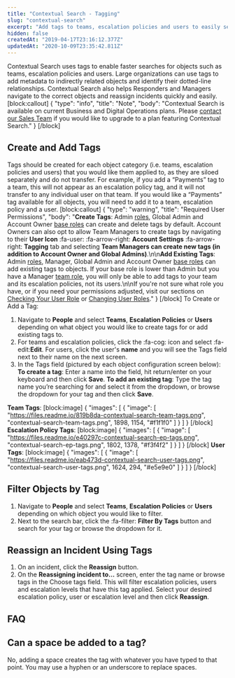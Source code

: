 ```yaml
---
title: "Contextual Search - Tagging"
slug: "contextual-search"
excerpt: "Add tags to teams, escalation policies and users to easily search for them"
hidden: false
createdAt: "2019-04-17T23:16:12.377Z"
updatedAt: "2020-10-09T23:35:42.811Z"
---
```

Contextual Search uses tags to enable faster searches for objects such as teams, escalation policies and users. Large organizations can use tags to add metadata to indirectly related objects and identify their dotted-line relationships. Contextual Search also helps Responders and Managers navigate to the correct objects and reassign incidents quickly and easily. 
[block:callout]
{
  "type": "info",
  "title": "Note",
  "body": "Contextual Search is available on current Business and Digital Operations plans. Please [contact our Sales Team](https://www.pagerduty.com/contact-sales/) if you would like to upgrade to a plan featuring Contextual Search."
}
[/block]

## Create and Add Tags

Tags should be created for each object category (i.e. teams, escalation policies and users) that you would like them applied to, as they are siloed separately and do not transfer. For example, if you add a “Payments” tag to a team, this will not appear as an escalation policy tag, and it will not transfer to any individual user on that team. If you would like a “Payments” tag available for all objects, you will need to add it to a team, escalation policy and a user.
[block:callout]
{
  "type": "warning",
  "title": "Required User Permissions",
  "body": "**Create Tags**: Admin [roles](https://support.pagerduty.com/docs/user-roles), Global Admin and Account Owner [base roles](https://support.pagerduty.com/docs/advanced-permissions#section-base-roles) can create and delete tags by default. Account Owners can also opt to allow Team Managers to create tags by navigating to their **User Icon** :fa-user: :fa-arrow-right: **Account Settings** :fa-arrow-right: **Tagging** tab and selecting **Team Managers can create new tags (in addition to Account Owner and Global Admins)**.\n\n**Add Existing Tags**: Admin [roles](https://support.pagerduty.com/docs/user-roles), Manager, Global Admin and Account Owner [base roles](https://support.pagerduty.com/docs/advanced-permissions#section-base-roles) can add existing tags to objects. If your base role is lower than Admin but you have a Manager [team role](https://support.pagerduty.com/docs/advanced-permissions#section-team-roles), you will only be able to add tags to your team and its escalation policies, not its users.\n\nIf you're not sure what role you have, or if you need your permissions adjusted, visit our sections on [Checking Your User Role](https://support.pagerduty.com/v1/docs/user-roles#section-checking-your-user-role) or [Changing User Roles](https://support.pagerduty.com/docs/user-roles#section-changing-user-roles)."
}
[/block]
To Create or Add a Tag:

1. Navigate to **People** and select **Teams**, **Escalation Policies** or **Users** depending on what object you would like to create tags for or add existing tags to.
2. For teams and escalation policies, click the :fa-cog: icon and select :fa-edit:**Edit**. For users, click the user's **name** and you will see the Tags field next to their name on the next screen.
3. In the Tags field (pictured by each object configuration screen below):
**To create a tag**: Enter a name into the field, hit return/enter on your keyboard and then click **Save**. 
**To add an existing tag**: Type the tag name you’re searching for and select it from the dropdown, or browse the dropdown for your tag and then click **Save**.

**Team Tags**:
[block:image]
{
  "images": [
    {
      "image": [
        "https://files.readme.io/819b8da-contextual-search-team-tags.png",
        "contextual-search-team-tags.png",
        1898,
        1154,
        "#f1f1f0"
      ]
    }
  ]
}
[/block]
**Escalation Policy Tags**:
[block:image]
{
  "images": [
    {
      "image": [
        "https://files.readme.io/e40297c-contextual-search-ep-tags.png",
        "contextual-search-ep-tags.png",
        1802,
        1378,
        "#f3f4f2"
      ]
    }
  ]
}
[/block]
**User Tags**:
[block:image]
{
  "images": [
    {
      "image": [
        "https://files.readme.io/eab473d-contextual-search-user-tags.png",
        "contextual-search-user-tags.png",
        1624,
        294,
        "#e5e9e0"
      ]
    }
  ]
}
[/block]

## Filter Objects by Tag

1. Navigate to **People** and select **Teams**, **Escalation Policies** or **Users** depending on which object you would like to filter.
2. Next to the search bar, click the :fa-filter: **Filter By Tags** button and search for your tag or browse the dropdown for it. 
## Reassign an Incident Using Tags

1. On an incident, click the **Reassign** button. 
2. On the **Reassigning incident to…** screen, enter the tag name or browse tags in the Choose tags field. This will filter escalation policies, users and escalation levels that have this tag applied. Select your desired escalation policy, user or escalation level and then click **Reassign**. 
## FAQ

## Can a space be added to a tag?

No, adding a space creates the tag with whatever you have typed to that point. You may use a hyphen or an underscore to replace spaces.